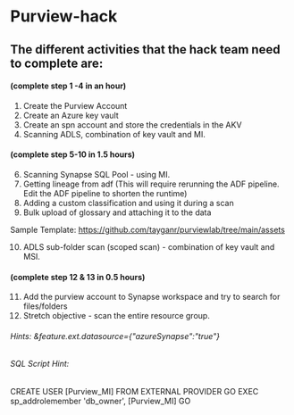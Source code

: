 # Purview-hack

## The different activities that the hack team need to complete are:

#### (complete step 1 -4 in an hour)
1. Create the Purview Account
2. Create an Azure key vault
3. Create an spn account and store the credentials in the AKV
4. Scanning ADLS, combination of key vault and MI.

#### (complete step 5-10 in 1.5 hours)
6. Scanning Synapse SQL Pool - using MI.
7. Getting lineage from adf (This will require rerunning the ADF pipeline. Edit the ADF pipeline to shorten the runtime)
8. Adding a custom classification and using it during a scan
9. Bulk upload of glossary and attaching it to the data

Sample Template: https://github.com/tayganr/purviewlab/tree/main/assets

10. ADLS sub-folder scan (scoped scan) - combination of key vault and MSI.

#### (complete step 12 & 13 in 0.5 hours)

11. Add the purview account to Synapse workspace and try to search for files/folders
12. Stretch objective - scan the entire resource group. 




###### Hints: &feature.ext.datasource={"azureSynapse":"true"}
###### SQL Script Hint:

CREATE USER [Purview_MI] FROM EXTERNAL PROVIDER
GO
EXEC sp_addrolemember 'db_owner', [Purview_MI]
GO
